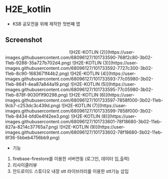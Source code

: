 # H2E_kotlin
- KSB 공모전을 위해 제작한 첫번째 앱

Screenshot
------

<div>

<img width="200" scr="https://user-images.githubusercontent.com/68096127/101733586-75f69600-3b02-11eb-997e-9029db231d62.png">
![H2E-KOTLIN (2)](https://user-images.githubusercontent.com/68096127/101733590-768f2c80-3b02-11eb-9288-35a727b702d4.png)
![H2E-KOTLIN (3)](https://user-images.githubusercontent.com/68096127/101733592-7727c300-3b02-11eb-8c90-1683671f44b2.png)
![H2E-KOTLIN (4)](https://user-images.githubusercontent.com/68096127/101733593-77c05980-3b02-11eb-8641-4ea87a844a19.png)
![H2E-KOTLIN (5)](https://user-images.githubusercontent.com/68096127/101733595-77c05980-3b02-11eb-878f-9030f1f90298.png)
![H2E-KOTLIN (6)](https://user-images.githubusercontent.com/68096127/101733597-7858f000-3b02-11eb-9cb7-c253dc3c439d.png)
![H2E-KOTLIN (7)](https://user-images.githubusercontent.com/68096127/101733599-7858f000-3b02-11eb-8434-bfd0e4f42ee3.png)
![H2E-KOTLIN (8)](https://user-images.githubusercontent.com/68096127/101733601-78f18680-3b02-11eb-827a-8214c37765a7.png)
![H2E-KOTLIN (9)](https://user-images.githubusercontent.com/68096127/101733602-78f18680-3b02-11eb-8f36-5bbeb4756bb9.png)
</div>

- 기능
1. firebase-firestore를 이용한 서버연동 (로그인, 데이터 입,출력)
2. 리사이클러뷰
3. 안드로이드 스튜디오 내장 stt 라이브러리를 이용한 stt기능 삽입


